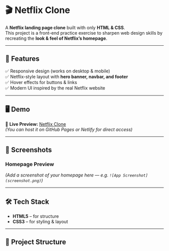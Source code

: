 # 🎬 Netflix Clone  

A **Netflix landing page clone** built with only **HTML & CSS**.  
This project is a front-end practice exercise to sharpen web design skills by recreating the **look & feel of Netflix’s homepage**.  

---

## 🌟 Features  

✅ Responsive design (works on desktop & mobile)  
✅ Netflix-style layout with **hero banner, navbar, and footer**  
✅ Hover effects for buttons & links  
✅ Modern UI inspired by the real Netflix website  

---

## 🖥️ Demo  

🔗 **Live Preview:** [Netflix Clone](https://github.com/yudinkoirala/Netflix-Clone)  
*(You can host it on GitHub Pages or Netlify for direct access)*  

---

## 📸 Screenshots  

### Homepage Preview  
*(Add a screenshot of your homepage here — e.g. `![App Screenshot](screenshot.png)`)*  

---

## 🛠️ Tech Stack  

- **HTML5** – for structure  
- **CSS3** – for styling & layout  

---

## 📂 Project Structure  


